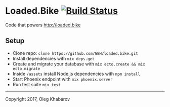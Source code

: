 # Loaded.Bike [![Build Status](https://travis-ci.org/GBH/loaded.bike.svg?branch=master)](https://travis-ci.org/GBH/loaded.bike)

Code that powers http://loaded.bike

## Setup

* Clone repo: `clone https://github.com/GBH/loaded.bike.git`
* Install dependencies with `mix deps.get`
* Create and migrate your database with `mix ecto.create && mix ecto.migrate`
* Inside `/assets` install Node.js dependencies with `npm install`
* Start Phoenix endpoint with `mix phoenix.server`
* Run test suite `mix test`

---

Copyright 2017, Oleg Khabarov
